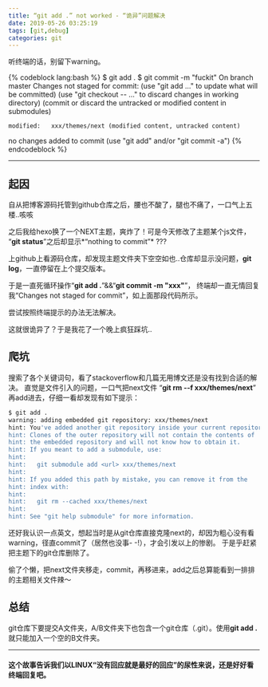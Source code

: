 ```yaml
---
title: “git add .” not worked - “诡异”问题解决
date: 2019-05-26 03:25:19
tags: [git,debug]
categories: git
---
```


<div class="note warning"><p>听终端的话，别留下warning。</p></div>

{% codeblock lang:bash %}
$ git add .
$ git commit -m "fuckit"
On branch master
Changes not staged for commit:
  (use "git add <file>..." to update what will be committed)
  (use "git checkout -- <file>..." to discard changes in working directory)
  (commit or discard the untracked or modified content in submodules)

	modified:   xxx/themes/next (modified content, untracked content)

no changes added to commit (use "git add" and/or "git commit -a")
{% endcodeblock %}

<!-- more -->
---

## 起因 ##
自从把博客源码托管到github仓库之后，腰也不酸了，腿也不痛了，一口气上五楼..咳咳

之后我给hexo换了一个NEXT主题，爽炸了！可是今天修改了主题某个js文件，
“**git status**”之后却显示*“nothing to commit”* ???

上github上看源码仓库，却发现主题文件夹下空空如也..仓库却显示没问题，**git log**，一直停留在上个提交版本。

于是一直死循环操作“**git add .**”&&“**git commit -m "xxx"**”，
终端却一直无情回复我“Changes not staged for commit”，如上面那段代码所示。

尝试按照终端提示的办法无法解决。

这就很诡异了？于是我花了一个晚上疯狂踩坑..

## 爬坑 ##
搜索了各个关键词句，看了stackoverflow和几篇无用博文还是没有找到合适的解决。
直觉是文件引入的问题，一口气把next文件 “**git rm --f xxx/themes/next**” 再add进去，仔细一看却发现有如下提示：
``` bash
$ git add .
warning: adding embedded git repository: xxx/themes/next
hint: You've added another git repository inside your current repository.
hint: Clones of the outer repository will not contain the contents of
hint: the embedded repository and will not know how to obtain it.
hint: If you meant to add a submodule, use:
hint:
hint: 	git submodule add <url> xxx/themes/next
hint:
hint: If you added this path by mistake, you can remove it from the
hint: index with:
hint:
hint: 	git rm --cached xxx/themes/next
hint:
hint: See "git help submodule" for more information.
```
还好我认识一点英文，想起当时是从git仓库直接克隆next的，却因为粗心没有看warning，径直commit了（居然也没事- -!），才会引发以上的惨剧。
于是乎赶紧把主题下的git仓库删除了。

偷了个懒，把next文件夹移走，commit，再移进来，add之后总算能看到一排排的主题相关文件辣～

## 总结 ##
git仓库下要提交A文件夹，A/B文件夹下也包含一个git仓库（.git）。使用**git add .** 就只能加入一个空的B文件夹。

---

#### 这个故事告诉我们以LINUX“没有回应就是最好的回应”的尿性来说，还是好好看终端回复吧。 ####
